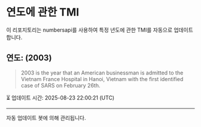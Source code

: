 
# 연도에 관한 TMI

이 리포지토리는 numbersapi를 사용하여 특정 년도에 관한 TMI를 자동으로 업데이트합니다.

## 연도: (2003)
> 2003 is the year that an American businessman is admitted to the Vietnam France Hospital in Hanoi, Vietnam with the first identified case of SARS on February 26th.

⏳ 업데이트 시간: 2025-08-23 22:00:21 (UTC)

---
자동 업데이트 봇에 의해 관리됩니다.
